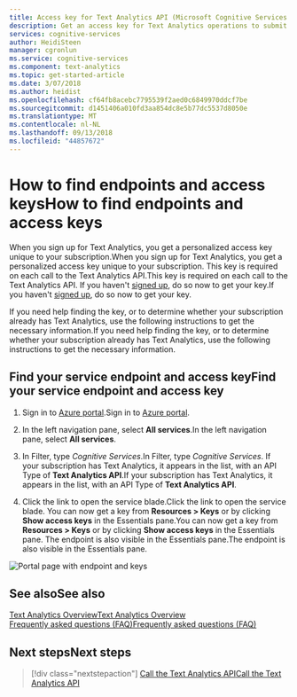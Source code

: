 ```yaml
---
title: Access key for Text Analytics API (Microsoft Cognitive Services on Azure) | Microsoft Docs
description: Get an access key for Text Analytics operations to submit raw text for processing in Cognitive Services.
services: cognitive-services
author: HeidiSteen
manager: cgronlun
ms.service: cognitive-services
ms.component: text-analytics
ms.topic: get-started-article
ms.date: 3/07/2018
ms.author: heidist
ms.openlocfilehash: cf64fb8acebc7795539f2aed0c6849970ddcf7be
ms.sourcegitcommit: d1451406a010fd3aa854dc8e5b77dc5537d8050e
ms.translationtype: MT
ms.contentlocale: nl-NL
ms.lasthandoff: 09/13/2018
ms.locfileid: "44857672"
---
```

# <a name="how-to-find-endpoints-and-access-keys"></a><span data-ttu-id="21eae-103">How to find endpoints and access keys</span><span class="sxs-lookup"><span data-stu-id="21eae-103">How to find endpoints and access keys</span></span>

<span data-ttu-id="21eae-104">When you sign up for Text Analytics, you get a personalized access key unique to your subscription.</span><span class="sxs-lookup"><span data-stu-id="21eae-104">When you sign up for Text Analytics, you get a personalized access key unique to your subscription.</span></span> <span data-ttu-id="21eae-105">This key is required on each call to the Text Analytics API.</span><span class="sxs-lookup"><span data-stu-id="21eae-105">This key is required on each call to the Text Analytics API.</span></span> <span data-ttu-id="21eae-106">If you haven't [signed up](text-analytics-how-to-signup.md), do so now to get your key.</span><span class="sxs-lookup"><span data-stu-id="21eae-106">If you haven't [signed up](text-analytics-how-to-signup.md), do so now to get your key.</span></span> 

<span data-ttu-id="21eae-107">If you need help finding the key, or to determine whether your subscription already has Text Analytics, use the following instructions to get the necessary information.</span><span class="sxs-lookup"><span data-stu-id="21eae-107">If you need help finding the key, or to determine whether your subscription already has Text Analytics, use the following instructions to get the necessary information.</span></span> 

## <a name="find-your-service-endpoint-and-access-key"></a><span data-ttu-id="21eae-108">Find your service endpoint and access key</span><span class="sxs-lookup"><span data-stu-id="21eae-108">Find your service endpoint and access key</span></span>

1. <span data-ttu-id="21eae-109">Sign in to [Azure portal](https://portal.azure.com).</span><span class="sxs-lookup"><span data-stu-id="21eae-109">Sign in to [Azure portal](https://portal.azure.com).</span></span>

2. <span data-ttu-id="21eae-110">In the left navigation pane, select **All services**.</span><span class="sxs-lookup"><span data-stu-id="21eae-110">In the left navigation pane, select **All services**.</span></span>

3. <span data-ttu-id="21eae-111">In Filter, type *Cognitive Services*.</span><span class="sxs-lookup"><span data-stu-id="21eae-111">In Filter, type *Cognitive Services*.</span></span> <span data-ttu-id="21eae-112">If your subscription has Text Analytics, it appears in the list, with an API Type of **Text Analytics API**.</span><span class="sxs-lookup"><span data-stu-id="21eae-112">If your subscription has Text Analytics, it appears in the list, with an API Type of **Text Analytics API**.</span></span>

4. <span data-ttu-id="21eae-113">Click the link to open the service blade.</span><span class="sxs-lookup"><span data-stu-id="21eae-113">Click the link to open the service blade.</span></span> <span data-ttu-id="21eae-114">You can now get a key from **Resources > Keys** or by clicking **Show access keys** in the Essentials pane.</span><span class="sxs-lookup"><span data-stu-id="21eae-114">You can now get a key from **Resources > Keys** or by clicking **Show access keys** in the Essentials pane.</span></span> <span data-ttu-id="21eae-115">The endpoint is also visible in the Essentials pane.</span><span class="sxs-lookup"><span data-stu-id="21eae-115">The endpoint is also visible in the Essentials pane.</span></span>

 ![Portal page with endpoint and keys](../media/portal-keys-endpoint.png)

## <a name="see-also"></a><span data-ttu-id="21eae-117">See also</span><span class="sxs-lookup"><span data-stu-id="21eae-117">See also</span></span> 

 [<span data-ttu-id="21eae-118">Text Analytics Overview</span><span class="sxs-lookup"><span data-stu-id="21eae-118">Text Analytics Overview</span></span>](../overview.md)  
 [<span data-ttu-id="21eae-119">Frequently asked questions (FAQ)</span><span class="sxs-lookup"><span data-stu-id="21eae-119">Frequently asked questions (FAQ)</span></span>](../text-analytics-resource-faq.md)

## <a name="next-steps"></a><span data-ttu-id="21eae-120">Next steps</span><span class="sxs-lookup"><span data-stu-id="21eae-120">Next steps</span></span>

> [!div class="nextstepaction"]
> [<span data-ttu-id="21eae-121">Call the Text Analytics API</span><span class="sxs-lookup"><span data-stu-id="21eae-121">Call the Text Analytics API</span></span>](text-analytics-how-to-call-api.md)
